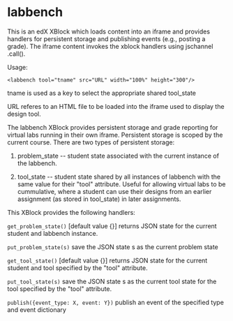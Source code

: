 labbench
========

This is an edX XBlock which loads content into an iframe and provides
handlers for persistent storage and publishing events (e.g., posting
a grade).  The iframe content invokes the xblock handlers using
jschannel .call().

Usage:

    <labbench tool="tname" src="URL" width="100%" height="300"/>

tname is used as a key to select the appropriate shared tool_state

URL referes to an HTML file to be loaded into the iframe used to
display the design tool.

The labbench XBlock provides persistent storage and grade reporting
for virtual labs running in their own iframe.  Persistent storage is
scoped by the current course.  There are two types of persistent storage:

1. problem_state -- student state associated with the current instance
of the labbench.

2. tool_state -- student state shared by all instances of labbench
with the same value for their "tool" attribute.  Useful for allowing
virtual labs to be cummulative, where a student can use their
designs from an earlier assignment (as stored in tool_state)
in later assignments.

This XBlock provides the following handlers:

`get_problem_state()`  [default value {}]
  returns JSON state for the current student and labbench instance.

`put_problem_state(s)`
  save the JSON state s as the current problem state

`get_tool_state()`     [default value {}]
  returns JSON state for the current student and tool specified
  by the "tool" attribute.

`put_tool_state(s)`
  save the JSON state s as the current tool state for the tool specified
  by the "tool" attribute.

`publish({event_type: X, event: Y})`
  publish an event of the specified type and event dictionary
